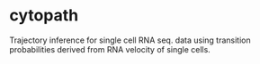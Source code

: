 # cytopath
Trajectory inference for single cell RNA seq. data using transition probabilities derived from RNA velocity of single cells.
